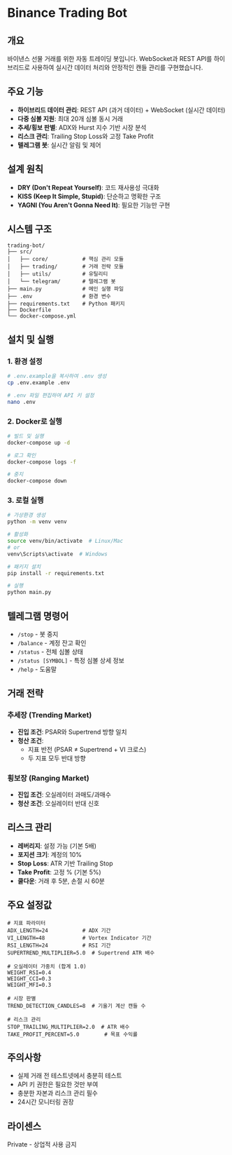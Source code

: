 # Binance Trading Bot

## 개요
바이낸스 선물 거래를 위한 자동 트레이딩 봇입니다. WebSocket과 REST API를 하이브리드로 사용하여 실시간 데이터 처리와 안정적인 캔들 관리를 구현했습니다.

## 주요 기능
- **하이브리드 데이터 관리**: REST API (과거 데이터) + WebSocket (실시간 데이터)
- **다중 심볼 지원**: 최대 20개 심볼 동시 거래
- **추세/횡보 판별**: ADX와 Hurst 지수 기반 시장 분석
- **리스크 관리**: Trailing Stop Loss와 고정 Take Profit
- **텔레그램 봇**: 실시간 알림 및 제어

## 설계 원칙
- **DRY (Don't Repeat Yourself)**: 코드 재사용성 극대화
- **KISS (Keep It Simple, Stupid)**: 단순하고 명확한 구조
- **YAGNI (You Aren't Gonna Need It)**: 필요한 기능만 구현

## 시스템 구조
```
trading-bot/
├── src/
│   ├── core/           # 핵심 관리 모듈
│   ├── trading/        # 거래 전략 모듈
│   ├── utils/          # 유틸리티
│   └── telegram/       # 텔레그램 봇
├── main.py             # 메인 실행 파일
├── .env                # 환경 변수
├── requirements.txt    # Python 패키지
├── Dockerfile         
└── docker-compose.yml
```

## 설치 및 실행

### 1. 환경 설정
```bash
# .env.example을 복사하여 .env 생성
cp .env.example .env

# .env 파일 편집하여 API 키 설정
nano .env
```

### 2. Docker로 실행
```bash
# 빌드 및 실행
docker-compose up -d

# 로그 확인
docker-compose logs -f

# 중지
docker-compose down
```

### 3. 로컬 실행
```bash
# 가상환경 생성
python -m venv venv

# 활성화
source venv/bin/activate  # Linux/Mac
# or
venv\Scripts\activate  # Windows

# 패키지 설치
pip install -r requirements.txt

# 실행
python main.py
```

## 텔레그램 명령어
- `/stop` - 봇 중지
- `/balance` - 계정 잔고 확인
- `/status` - 전체 심볼 상태
- `/status [SYMBOL]` - 특정 심볼 상세 정보
- `/help` - 도움말

## 거래 전략

### 추세장 (Trending Market)
- **진입 조건**: PSAR와 Supertrend 방향 일치
- **청산 조건**: 
  - 지표 반전 (PSAR ≠ Supertrend + VI 크로스)
  - 두 지표 모두 반대 방향

### 횡보장 (Ranging Market)
- **진입 조건**: 오실레이터 과매도/과매수
- **청산 조건**: 오실레이터 반대 신호

## 리스크 관리
- **레버리지**: 설정 가능 (기본 5배)
- **포지션 크기**: 계정의 10%
- **Stop Loss**: ATR 기반 Trailing Stop
- **Take Profit**: 고정 % (기본 5%)
- **쿨다운**: 거래 후 5분, 손절 시 60분

## 주요 설정값
```env
# 지표 파라미터
ADX_LENGTH=24           # ADX 기간
VI_LENGTH=48            # Vortex Indicator 기간
RSI_LENGTH=24           # RSI 기간
SUPERTREND_MULTIPLIER=5.0  # Supertrend ATR 배수

# 오실레이터 가중치 (합계 1.0)
WEIGHT_RSI=0.4
WEIGHT_CCI=0.3
WEIGHT_MFI=0.3

# 시장 판별
TREND_DETECTION_CANDLES=8  # 기울기 계산 캔들 수

# 리스크 관리
STOP_TRAILING_MULTIPLIER=2.0  # ATR 배수
TAKE_PROFIT_PERCENT=5.0        # 목표 수익률
```

## 주의사항
- 실제 거래 전 테스트넷에서 충분히 테스트
- API 키 권한은 필요한 것만 부여
- 충분한 자본과 리스크 관리 필수
- 24시간 모니터링 권장

## 라이센스
Private - 상업적 사용 금지